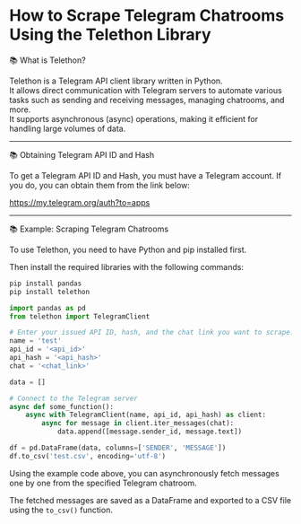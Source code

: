 # How to Scrape Telegram Chatrooms Using the Telethon Library

📚 What is Telethon?

Telethon is a Telegram API client library written in Python.  
It allows direct communication with Telegram servers to automate various tasks such as sending and receiving messages, managing chatrooms, and more.  
It supports asynchronous (async) operations, making it efficient for handling large volumes of data.

---

📚 Obtaining Telegram API ID and Hash

To get a Telegram API ID and Hash, you must have a Telegram account. If you do, you can obtain them from the link below:

https://my.telegram.org/auth?to=apps

---

📚 Example: Scraping Telegram Chatrooms

To use Telethon, you need to have Python and pip installed first.

Then install the required libraries with the following commands:

~~~bash
pip install pandas
pip install telethon
~~~

~~~python
import pandas as pd
from telethon import TelegramClient

# Enter your issued API ID, hash, and the chat link you want to scrape.
name = 'test'
api_id = '<api_id>'
api_hash = '<api_hash>'
chat = '<chat_link>'

data = []

# Connect to the Telegram server
async def some_function():
    async with TelegramClient(name, api_id, api_hash) as client:
        async for message in client.iter_messages(chat):
            data.append([message.sender_id, message.text])

df = pd.DataFrame(data, columns=['SENDER', 'MESSAGE'])
df.to_csv('test.csv', encoding='utf-8')
~~~

Using the example code above, you can asynchronously fetch messages one by one from the specified Telegram chatroom.

The fetched messages are saved as a DataFrame and exported to a CSV file using the `to_csv()` function.
